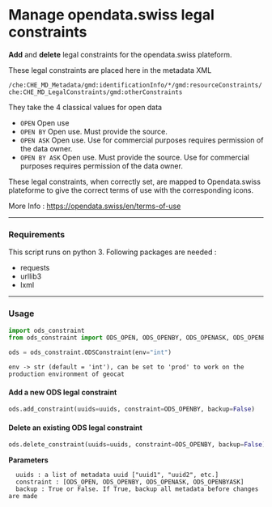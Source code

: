 # Manage opendata.swiss legal constraints
**Add** and **delete** legal constraints for the opendata.swiss plateform.

These legal constraints are placed here in the metadata XML

`/che:CHE_MD_Metadata/gmd:identificationInfo/*/gmd:resourceConstraints/che:CHE_MD_LegalConstraints/gmd:otherConstraints`

They take the 4 classical values for open data
* `OPEN` Open use
* `OPEN BY` Open use. Must provide the source.
* `OPEN ASK` Open use. Use for commercial purposes requires permission of the data owner.
* `OPEN BY ASK` Open use. Must provide the source. Use for commercial purposes requires permission of the data owner.

These legal constraints, when correctly set, are mapped to Opendata.swiss plateforme to give the correct terms of use with the corresponding icons.

More Info : https://opendata.swiss/en/terms-of-use

---
### Requirements
This script runs on python 3. Following packages are needed :
* requests
* urllib3
* lxml
---

### Usage
```python
import ods_constraint
from ods_constraint import ODS_OPEN, ODS_OPENBY, ODS_OPENASK, ODS_OPENBYASK

ods = ods_constraint.ODSConstraint(env="int")
```
```
env -> str (default = 'int'), can be set to 'prod' to work on the production environment of geocat
```
#### Add a new ODS legal constraint
```python
ods.add_constraint(uuids=uuids, constraint=ODS_OPENBY, backup=False)
```
#### Delete an existing ODS legal constraint
```python
ods.delete_constraint(uuids=uuids, constraint=ODS_OPENBY, backup=False)
```
**Parameters**
```
  uuids : a list of metadata uuid ["uuid1", "uuid2", etc.]
  constraint : [ODS_OPEN, ODS_OPENBY, ODS_OPENASK, ODS_OPENBYASK]
  backup : True or False. If True, backup all metadata before changes are made
```
